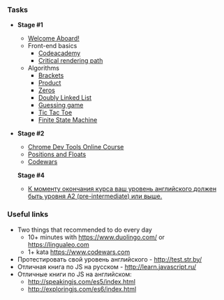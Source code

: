 ### Tasks

- **Stage #1**
  * [Welcome Aboard!](https://github.com/rolling-scopes-school/tasks/blob/2017-Q3/tasks/welcome-aboard.md)
  * Front-end basics
    * [Codeacademy](https://github.com/rolling-scopes-school/tasks/blob/2017-Q3/tasks/Codecademy_HTML_CSS_Course.md)
    * [Critical rendering path](https://github.com/rolling-scopes-school/tasks/blob/2017-Q3/tasks/critical-rendering-path.md)
  * Algorithms
    * [Brackets](https://github.com/yankouskia/additional_5)
    * [Product](https://github.com/yankouskia/additional_4)
    * [Zeros](https://github.com/yankouskia/additional_6)
    * [Doubly Linked List](https://github.com/rolling-scopes-school/tasks/blob/2017-Q3/tasks/doubly-linked-list.md)
    * [Guessing game](https://github.com/rolling-scopes-school/guessing-game)
    * [Tic Tac Toe](https://github.com/rolling-scopes-school/tic-tac-toe)
    * [Finite State Machine](https://github.com/rolling-scopes-school/finite-state-machine)
- **Stage #2**
  * [Chrome Dev Tools Online Course](https://www.codeschool.com/courses/discover-devtools)
  * [Positions and Floats](https://github.com/rolling-scopes-school/tasks/blob/2017-Q1/tasks/positionin_and_floats.md)
  * [Codewars](https://github.com/rolling-scopes-school/tasks/blob/2017-Q3/tasks/codewars.md)
  
  **Stage #4**
  * [К моменту окончания курса ваш уровень английского должен быть уровня A2 (pre-intermediate) или выше.](https://github.com/rolling-scopes-school/tasks/blob/2017-Q3/tasks/english.md)
  
### Useful links
  * Two things that recommended to do every day
    * 10+ minutes with https://www.duolingo.com/ or https://lingualeo.com
    * 1+ kata https://www.codewars.com 
  * Протестировать свой уровень английского - http://test.str.by/
  * Отличная книга по JS на русском - http://learn.javascript.ru/
  * Отличные книги по JS на английском: 
     * http://speakingjs.com/es5/index.html
     * http://exploringjs.com/es6/index.html
